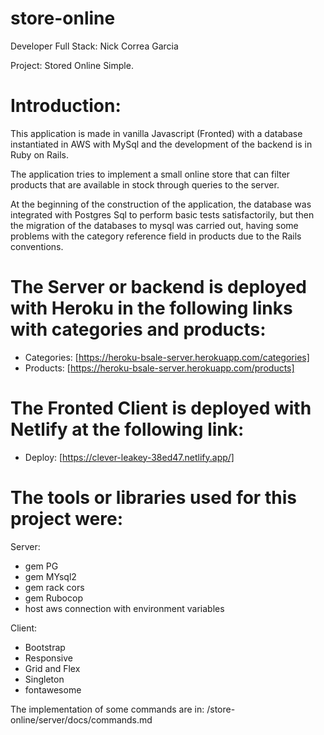 # store-online

Developer Full Stack: Nick Correa Garcia

Project: Stored Online Simple.

# Introduction:

This application is made in vanilla Javascript (Fronted) with a database instantiated in AWS with MySql and the development of the backend is in Ruby on Rails.

The application tries to implement a small online store that can filter products that are available in stock through queries to the server.

At the beginning of the construction of the application, the database was integrated with Postgres Sql to perform basic tests satisfactorily, but then the migration of the databases to mysql was carried out, having some problems with the category reference field in products due to the Rails conventions.

# The Server or backend is deployed with Heroku in the following links with categories and products:

- Categories: [https://heroku-bsale-server.herokuapp.com/categories]
- Products: [https://heroku-bsale-server.herokuapp.com/products]

# The Fronted Client is deployed with Netlify at the following link:

- Deploy: [https://clever-leakey-38ed47.netlify.app/]

# The tools or libraries used for this project were:

Server:

- gem PG
- gem MYsql2
- gem rack cors
- gem Rubocop
- host aws connection with environment variables

Client:

- Bootstrap
- Responsive
- Grid and Flex
- Singleton
- fontawesome

The implementation of some commands are in:
/store-online/server/docs/commands.md

